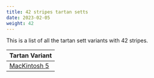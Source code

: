 ```yaml
---
title: 42 stripes tartan setts
date: 2023-02-05
weight: 42
---
```

This is a list of all the tartan sett variants with 42 stripes.

| Tartan Variant |
|---------------|
| [MacKintosh 5](/stripes/B/48/R40/K4/R4/G48/R54/B46/R54/DG14/R4/K4/R4/K4/R48/K4/R4/K4/R4/DG14/R52/B46/R54/DG60/R4/DG4/R48/B4/R4/R8/B4/R4/B4/R48/K4/R4/DG60/R48/B4/R4/B4/R4/K/7)||

